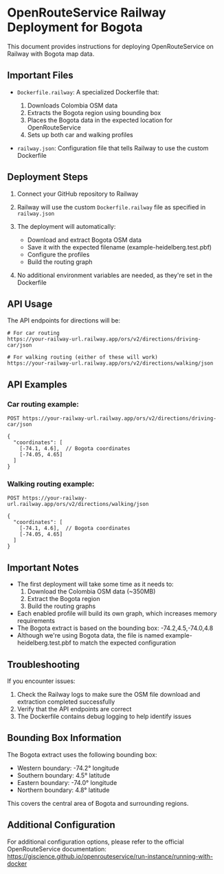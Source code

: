 # OpenRouteService Railway Deployment for Bogota

This document provides instructions for deploying OpenRouteService on Railway with Bogota map data.

## Important Files

- `Dockerfile.railway`: A specialized Dockerfile that:
  1. Downloads Colombia OSM data
  2. Extracts the Bogota region using bounding box
  3. Places the Bogota data in the expected location for OpenRouteService
  4. Sets up both car and walking profiles

- `railway.json`: Configuration file that tells Railway to use the custom Dockerfile

## Deployment Steps

1. Connect your GitHub repository to Railway
2. Railway will use the custom `Dockerfile.railway` file as specified in `railway.json`
3. The deployment will automatically:
   - Download and extract Bogota OSM data
   - Save it with the expected filename (example-heidelberg.test.pbf)
   - Configure the profiles
   - Build the routing graph

4. No additional environment variables are needed, as they're set in the Dockerfile

## API Usage

The API endpoints for directions will be:

```
# For car routing
https://your-railway-url.railway.app/ors/v2/directions/driving-car/json

# For walking routing (either of these will work)
https://your-railway-url.railway.app/ors/v2/directions/walking/json
```

## API Examples

### Car routing example:

```
POST https://your-railway-url.railway.app/ors/v2/directions/driving-car/json

{
  "coordinates": [
    [-74.1, 4.6],  // Bogota coordinates
    [-74.05, 4.65]
  ]
}
```

### Walking routing example:

```
POST https://your-railway-url.railway.app/ors/v2/directions/walking/json

{
  "coordinates": [
    [-74.1, 4.6],  // Bogota coordinates 
    [-74.05, 4.65]
  ]
}
```

## Important Notes

- The first deployment will take some time as it needs to:
  1. Download the Colombia OSM data (~350MB)
  2. Extract the Bogota region
  3. Build the routing graphs
- Each enabled profile will build its own graph, which increases memory requirements
- The Bogota extract is based on the bounding box: -74.2,4.5,-74.0,4.8
- Although we're using Bogota data, the file is named example-heidelberg.test.pbf to match the expected configuration

## Troubleshooting

If you encounter issues:

1. Check the Railway logs to make sure the OSM file download and extraction completed successfully
2. Verify that the API endpoints are correct
3. The Dockerfile contains debug logging to help identify issues

## Bounding Box Information

The Bogota extract uses the following bounding box:
- Western boundary: -74.2° longitude
- Southern boundary: 4.5° latitude
- Eastern boundary: -74.0° longitude
- Northern boundary: 4.8° latitude

This covers the central area of Bogota and surrounding regions.

## Additional Configuration

For additional configuration options, please refer to the official OpenRouteService documentation:
https://giscience.github.io/openrouteservice/run-instance/running-with-docker 